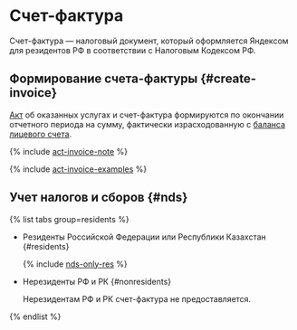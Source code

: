 # Счет-фактура



Счет-фактура — налоговый документ, который оформляется Яндексом для резидентов РФ в соответствии с Налоговым Кодексом РФ.





## Формирование счета-фактуры {#create-invoice}

[Акт](../concepts/act.md) об оказанных услугах и счет-фактура формируются по окончании отчетного периода на сумму, фактически израсходованную с [баланса лицевого счета](../concepts/personal-account.md#balance).

{% include [act-invoice-note](../_includes/act-invoice-note.md) %}


{% include [act-invoice-examples](../_includes/act-invoice-examples.md) %}



## Учет налогов и сборов {#nds}

{% list tabs group=residents %}

  - Резиденты Российской Федерации или Республики Казахстан {#residents}

    {% include [nds-only-res](../_includes/nds-only-res.md) %}  
       
  - Нерезиденты РФ и РК {#nonresidents}

    Нерезидентам РФ и РК счет-фактура не предоставляется.
    
{% endlist %}
